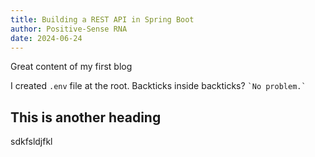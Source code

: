 ```yaml
---
title: Building a REST API in Spring Boot
author: Positive-Sense RNA
date: 2024-06-24
---
```


Great content of my first blog

I created `.env` file at the root.
Backticks inside backticks? `` `No problem.` ``

## This is another heading

sdkfsldjfkl
